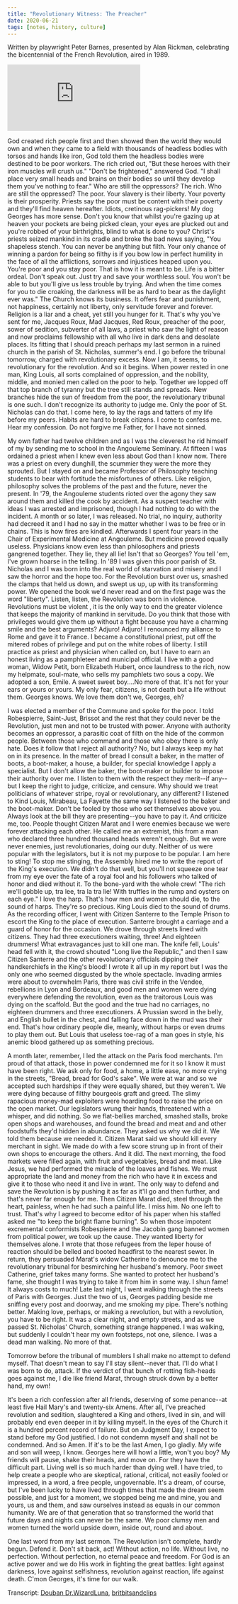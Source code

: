 ```yaml
---
title: "Revolutionary Witness: The Preacher"
date: 2020-06-21
tags: [notes, history, culture]
---
```


Written by playwright Peter Barnes, presented by Alan Rickman, celebrating the bicentennial of the French Revolution, aired in 1989.

<iframe style={{aspectRatio: 16/9, width: "100%"}} src="https://www.youtube-nocookie.com/embed/nXZqq2smuHs" frameBorder="0" allow="accelerometer; autoplay; encrypted-media; gyroscope; picture-in-picture" allowFullScreen></iframe>

God created rich people first and then showed then the world they would own and when they came to a field with thousands of headless bodies with torsos and hands like iron, God told them the headless bodies were destined to be poor workers. The rich cried out, "But these heroes with their iron muscles will crush us." "Don't be frightened," answered God. "I shall place very small heads and brains on their bodies so until they develop them you've nothing to fear." Who are still the oppressors? The rich. Who are still the oppressed? The poor. Your slavery is their liberty. Your poverty is their prosperity. Priests say the poor must be content with their poverty and they'll find heaven hereafter. Idiots, cretinous rag-pickers! My dog Georges has more sense. Don't you know that whilst you're gazing up at heaven your pockets are being picked clean, your eyes are plucked out and you're robbed of your birthrights, blind to what is done to you? Christ's priests seized mankind in its cradle and broke the bad news saying, "You shapeless stench. You can never be anything but filth. Your only chance of winning a pardon for being so filthy is if you bow low in perfect humility in the face of all the afflictions, sorrows and injustices heaped upon you. You're poor and you stay poor. That is how it is meant to be. Life is a bitter ordeal. Don't speak out. Just try and save your worthless soul. You won't be able to but you'll give us less trouble by trying. And when the time comes for you to die croaking, the darkness will be as hard to bear as the daylight ever was." The Church knows its business. It offers fear and punishment, not happiness, certainly not liberty, only servitude forever and forever. Religion is a liar and a cheat, yet still you hunger for it. That's why you've sent for me, Jacques Roux, Mad Jacques, Red Roux, preacher of the poor, sower of sedition, subverter of all laws, a priest who saw the light of reason and now proclaims fellowship with all who live in dark dens and desolate places. Its fitting that I should preach perhaps my last sermon in a ruined church in the parish of St. Nicholas, summer's end. I go before the tribunal tomorrow, charged with revolutionary excess. Now I am, it seems, to revolutionary for the revolution. And so it begins. When power rested in one man, King Louis, all sorts complained of oppression, and the nobility, middle, and monied men called on the poor to help. Together we lopped off that top branch of tyranny but the tree still stands and spreads. New branches hide the sun of freedom from the poor, the revolutionary tribunal is one such. I don't recognize its authority to judge me. Only the poor of St. Nicholas can do that. I come here, to lay the rags and tatters of my life before my peers. Habits are hard to break citizens. I come to confess me. Hear my confession. Do not forgive me Father, for I have not sinned.

My own father had twelve children and as I was the cleverest he rid himself of my by sending me to school in the Angouleme Seminary. At fifteen I was ordained a priest when I knew even less about God than I know now. There was a priest on every dunghill, the scummier they were the more they sprouted. But I stayed on and became Professor of Philosophy teaching students to bear with fortitude the misfortunes of others. Like religion, philosophy solves the problems of the past and the future, never the present. In '79, the Angouleme students rioted over the agony they saw around them and killed the cook by accident. As a suspect teacher with ideas I was arrested and imprisoned, though I had nothing to do with the incident. A month or so later, I was released. No trial, no inquiry, authority had decreed it and I had no say in the matter whether I was to be free or in chains. This is how fires are kindled. Afterwards I spent four years in the Chair of Experimental Medicine at Angouleme. But medicine proved equally useless. Physicians know even less than philosophers and priests gangrened together. They lie, they all lie! Isn't that so Georges? You tell 'em, I've grown hoarse in the telling. In '89 I was given this poor parish of St. Nicholas and I was born into the real world of starvation and misery and I saw the horror and the hope too. For the Revolution burst over us, smashed the clamps that held us down, and swept us up, up with its transforming power. We opened the book we'd never read and on the first page was the word "liberty". Listen, listen, the Revolution was born in violence. Revolutions must be violent , it is the only way to end the greater violence that keeps the majority of mankind in servitude. Do you think that those with privileges would give them up without a fight because you have a charming smile and the best arguments? Adjuro! Adjuro! I renounced my alliance to Rome and gave it to France. I became a constitutional priest, put off the mitered robes of privilege and put on the white robes of liberty. I still practice as priest and physician when called on, but I have to earn an honest living as a pamphleteer and municipal official. I live with a good woman, Widow Petit, born Elizabeth Hubert, once laundress to the rich, now my helpmate, soul-mate, who sells my pamphlets two sous a copy. We adopted a son, Emile. A sweet sweet boy....No more of that. It's not for your ears or yours or yours. My only fear, citizens, is not death but a life without them. Georges knows. We love them don't we, Georges, eh?

I was elected a member of the Commune and spoke for the poor. I told Robespierre, Saint-Just, Brissot and the rest that they could never be the Revolution, just men and not to be trusted with power. Anyone with authority becomes an oppressor, a parasitic coat of filth on the hide of the common people. Between those who command and those who obey there is only hate. Does it follow that I reject all authority? No, but I always keep my hat on in its presence. In the matter of bread I consult a baker, in the matter of boots, a boot-maker, a house, a builder, for special knowledge I apply a specialist. But I don't allow the baker, the boot-maker or builder to impose their authority over me. I listen to them with the respect they merit--if any--but I keep the right to judge, criticize, and censure. Why should we treat politicians of whatever stripe, royal or revolutionary, any different? I listened to Kind Louis, Mirabeau, La Fayette the same way I listened to the baker and the boot-maker. Don't be fooled by those who set themselves above you. Always look at the bill they are presenting--you have to pay it. And criticize me, too. People thought Citizen Marat and I were enemies because we were forever attacking each other. He called me an extremist, this from a man who declared three hundred thousand heads weren't enough. But we were never enemies, just revolutionaries, doing our duty. Neither of us were popular with the legislators, but it is not my purpose to be popular. I am here to sting! To stop me stinging, the Assembly hired me to write the report of the King's execution. We didn't do that well, but you'll not squeeze one tear from my eye over the fate of a royal fool and his followers who talked of honor and died without it. To the bone-yard with the whole crew! "The rich we'll gobble up, tra lee, tra la tra lie! With truffles in the rump and oysters on each eye." I love the harp. That's how men and women should die, to the sound of harps. They're so precious. King Louis died to the sound of drums. As the recording officer, I went with Citizen Santerre to the Temple Prison to escort the King to the place of execution. Santerre brought a carriage and a guard of honor for the occasion. We drove through streets lined with citizens. They had three executioners waiting, three! And eighteen drummers! What extravagances just to kill one man. The knife fell, Louis' head fell with it, the crowd shouted "Long live the Republic," and then I saw Citizen Santerre and the other revolutionary officials dipping their handkerchiefs in the King's blood! I wrote it all up in my report but I was the only one who seemed disgusted by the whole spectacle. Invading armies were about to overwhelm Paris, there was civil strife in the Vendee, rebellions in Lyon and Bordeaux, and good men and women were dying everywhere defending the revolution, even as the traitorous Louis was dying on the scaffold. But the good and the true had no carriages, no eighteen drummers and three executioners. A Prussian sword in the belly, and English bullet in the chest, and falling face down in the mud was their end. That's how ordinary people die, meanly, without harps or even drums to play them out. But Louis that useless toe-rag of a man goes in style, his anemic blood gathered up as something precious.

A month later, remember, I led the attack on the Paris food merchants. I'm proud of that attack, those in power condemned me for it so I know it must have been right. We ask only for food, a home, a little ease, no more crying in the streets, "Bread, bread for God's sake". We were at war and so we accepted such hardships if they were equally shared, but they weren't. We were dying because of filthy bourgeois graft and greed. The slimy rapacious money-mad exploiters were hoarding food to raise the price on the open market. Our legislators wrung their hands, threatened with a whisper, and did nothing. So we flat-bellies marched, smashed stalls, broke open shops and warehouses, and found the bread and meat and and other foodstuffs they'd hidden in abundance. They asked us why we did it. We told them because we needed it. Citizen Marat said we should kill every merchant in sight. We made do with a few score strung up in front of their own shops to encourage the others. And it did. The next morning, the food markets were filled again, with fruit and vegetables, bread and meat. Like Jesus, we had performed the miracle of the loaves and fishes. We must appropriate the land and money from the rich who have it in excess and give it to those who need it and live in want. The only way to defend and save the Revolution is by pushing it as far as it'll go and then further, and that's never far enough for me. Then Citizen Marat died, steel through the heart, painless, when he had such a painful life. I miss him. No one left to trust. That's why I agreed to become editor of his paper when his staffed asked me "to keep the bright flame burning". So when those impotent excremental conformists Robespierre and the Jacobin gang banned women from political power, we took up the cause. They wanted liberty for themselves alone. I wrote that those refugees from the leper house of reaction should be belled and booted headfirst to the nearest sewer. In return, they persuaded Marat's widow Catherine to denounce me to the revolutionary tribunal for besmirching her husband's memory. Poor sweet Catherine, grief takes many forms. She wanted to protect her husband's fame, she thought I was trying to take it from him in some way. I shun fame! It always costs to much!
Late last night, I went walking through the streets of Paris with Georges. Just the two of us, Georges padding beside me sniffing every post and doorway, and me smoking my pipe. There's nothing better. Making love, perhaps, or making a revolution, but with a revolution, you have to be right. It was a clear night, and empty streets, and as we passed St. Nicholas' Church, something strange happened. I was walking, but suddenly I couldn't hear my own footsteps, not one, silence. I was a dead man walking. No more of that.

Tomorrow before the tribunal of mumblers I shall make no attempt to defend myself. That doesn't mean to say I'll stay silent--never that. I'll do what I was born to do, attack. If the verdict of that bunch of rotting fish-heads goes against me, I die like friend Marat, through struck down by a better hand, my own!

It's been a rich confession after all friends, deserving of some penance--at least five Hail Mary's and twenty-six Amens. After all, I've preached revolution and sedition, slaughtered a King and others, lived in sin, and will probably end even deeper in it by killing myself. In the eyes of the Church it is a hundred percent record of failure. But on Judgment Day, I expect to stand before my God justified. I do not condemn myself and shall not be condemned. And so Amen. If it's to be the last Amen, I go gladly. My wife and son will weep, I know. Georges here will howl a little, won't you boy? My friends will pause, shake their heads, and move on. For they have the difficult part. Living well is so much harder than dying well. I have tried, to help create a people who are skeptical, rational, critical, not easily fooled or impressed, in a word, a free people, ungovernable. It's a dream, of course, but I've been lucky to have lived through times that made the dream seem possible, and just for a moment, we stopped being me and mine, you and yours, us and them, and saw ourselves instead as equals in our common humanity. We are of that generation that so transformed the world that future days and nights can never be the same. We poor clumsy men and women turned the world upside down, inside out, round and about.

One last word from my last sermon. The Revolution isn't complete, hardly begun. Defend it. Don't sit back, act! Without action, no life. Without live, no perfection. Without perfection, no eternal peace and freedom. For God is an active power and we do His work in fighting the great battles: light against darkness, love against selfishness, revolution against reaction, life against death. C'mon Georges, it's time for our walk.



Transcript: [Douban Dr.WizardLuna](https://www.douban.com/note/182293489/), [britbitsandclips](http://britbitsandclips.com/The%20Preacher.htm)

